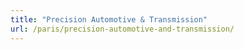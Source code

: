 ```yaml
---
title: "Precision Automotive & Transmission"
url: /paris/precision-automotive-and-transmission/
---
```

